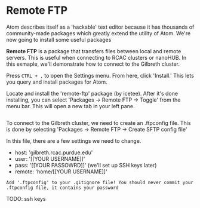 # Remote FTP
Atom describes itself as a 'hackable' text editor because it has thousands of community-made packages which greatly extend the utility of Atom. We're now going to install some useful packages

**Remote FTP** is a package that transfers files between local and remote servers. This is useful when connecting to RCAC clusters or nanoHUB. In this exmaple, we'll demonstrate how to connect to the Gilbreth cluster.

Press ```CTRL + ,``` to open the Settings menu. From here, click 'Install.' This lets you query and install packages for Atom.

Locate and install the 'remote-ftp' package (by icetee). After it's done installing, you can select 'Packages -> Remote FTP -> Toggle' from the menu bar. This will open a new tab in your left pane.

```{note} The left tab labeled 'project' is your local project folder - the right 'remote' tab is your remote file manager. Remote FTP will sync any remote changes locally
```
To connect to the  Gilbreth cluster, we need to create an .ftpconfig file. This is done by selecting 'Packages -> Remote FTP -> Create SFTP config file'

In this file, there are a few settings we need to change.
- host: 'gilbreth.rcac.purdue.edu'
- user: '[[YOUR USERNAME]]'
- pass: '[[YOUR PASSOWRD]]' (we'll set up SSH keys later)
- remote: 'home/[[YOUR USERNAME]]'

```{attention}
Add '.ftpconfig' to your .gitignore file! You should never commit your .ftpconfig file, it contains your password
```

TODO: ssh keys
